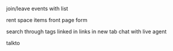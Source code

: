 join/leave events with list

rent space items
front page form

search through tags
linked in links in new tab
chat with live agent 

talkto